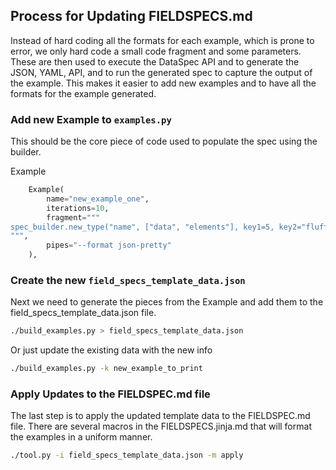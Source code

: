 ## Process for Updating FIELDSPECS.md

Instead of hard coding all the formats for each example, which is prone to error,
we only hard code a small code fragment and some parameters.  These are then used
to execute the DataSpec API and to generate the JSON, YAML, API, and to run the
generated spec to capture the output of the example. This makes it easier to add
new examples and to have all the formats for the example generated.

### Add new Example to `examples.py`

This should be the core piece of code used to populate the spec using the builder.

Example

```python
    Example(
        name="new_example_one",
        iterations=10,
        fragment="""
spec_builder.new_type("name", ["data", "elements"], key1=5, key2="fluffy")
""",
        pipes="--format json-pretty"
    ),
```

### Create the new `field_specs_template_data.json`

Next we need to generate the pieces from the Example and add them to the field_specs_template_data.json
file.

```bash
./build_examples.py > field_specs_template_data.json
```

Or just update the existing data with the new info

```bash
./build_examples.py -k new_example_to_print
```

### Apply Updates to the FIELDSPEC.md file

The last step is to apply the updated template data to the FIELDSPEC.md file.
There are several macros in the FIELDSPECS.jinja.md that will format the examples
in a uniform manner.

```bash
./tool.py -i field_specs_template_data.json -m apply
```